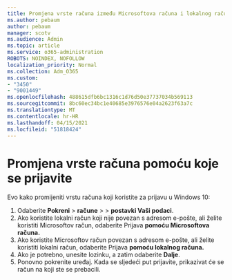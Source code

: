 ```yaml
---
title: Promjena vrste računa između Microsoftova računa i lokalnog računa
ms.author: pebaum
author: pebaum
manager: scotv
ms.audience: Admin
ms.topic: article
ms.service: o365-administration
ROBOTS: NOINDEX, NOFOLLOW
localization_priority: Normal
ms.collection: Adm_O365
ms.custom:
- "3450"
- "9001449"
ms.openlocfilehash: 488615dfb6bc1316c1d76d50e37737034b569113
ms.sourcegitcommit: 8bc60ec34bc1e40685e3976576e04a2623f63a7c
ms.translationtype: MT
ms.contentlocale: hr-HR
ms.lasthandoff: 04/15/2021
ms.locfileid: "51818424"
---
```

# <a name="change-the-account-type-that-you-sign-in-with"></a>Promjena vrste računa pomoću koje se prijavite

Evo kako promijeniti vrstu računa koji koristite za prijavu u Windows 10:

1. Odaberite **Pokreni**  >  **račune**  >    >  **postavki Vaši podaci**.
2. Ako koristite lokalni račun koji nije povezan s adresom e-pošte, ali želite koristiti Microsoftov račun, odaberite Prijava **pomoću Microsoftova računa.**
3. Ako koristite Microsoftov račun povezan s adresom e-pošte, ali želite koristiti lokalni račun, odaberite Prijava **pomoću lokalnog računa.**
4. Ako je potrebno, unesite lozinku, a zatim odaberite **Dalje**.
5. Ponovno pokrenite uređaj. Kada se sljedeći put prijavite, prikazivat će se račun na koji ste se prebacili.